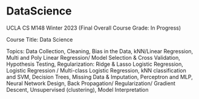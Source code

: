 # DataScience

UCLA CS M148 Winter 2023 (Final Overall Course Grade: In Progress)

Course Title: Data Science

Topics: Data Collection, Cleaning, Bias in the Data, kNN/Linear Regression, Multi and Poly Linear Regression/ Model Selection & Cross Validation, Hypothesis Testing, Regularization: Ridge & Lasso Logistic Regression, Logistic Regression / Multi-class Logistic Regression, kNN classification and SVM, Decision Trees, Missing Data & Imputation, Perceptron and MLP, Neural Network Design, Back Propagation/ Regularization/ Gradient Descent, Unsupervised (clustering), Model Interpretation 
